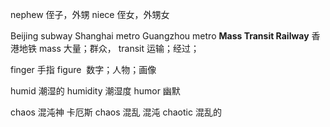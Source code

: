 nephew 侄子，外甥 
niece 侄女，外甥女

Beijing subway 
Shanghai metro 
Guangzhou metro 
**Mass Transit Railway** 香港地铁
mass 大量；群众，
transit 运输；经过；

finger 手指
figure  数字；人物；画像

humid 潮湿的 
humidity 潮湿度 
humor 幽默

chaos 混沌神 卡厄斯 
chaos 混乱 混沌 
chaotic 混乱的
